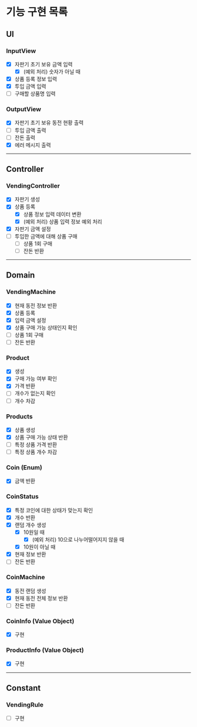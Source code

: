 # 기능 구현 목록

## UI
### InputView
- [x] 자판기 초기 보유 금액 입력
  - [x] (예외 처리) 숫자가 아닐 때
- [x] 상품 등록 정보 입력
- [x] 투입 금액 입력
- [ ] 구매할 상품명 입력

### OutputView
- [x] 자판기 초기 보유 동전 현황 출력
- [ ] 투입 금액 출력
- [ ] 잔돈 출력
- [x] 에러 메시지 출력
---

## Controller
### VendingController
- [x] 자판기 생성
- [x] 상품 등록
  - [x] 상품 정보 입력 데이터 변환
  - [x] (예외 처리) 상품 입력 정보 예외 처리
- [x] 자판기 금액 설정
- [ ] 투입한 금액에 대해 상품 구매
  - [ ] 상품 1회 구매
  - [ ] 잔돈 반환
---

## Domain
### VendingMachine
- [x] 현재 동전 정보 반환
- [x] 상품 등록
- [x] 입력 금액 설정
- [x] 상품 구매 가능 상태인지 확인
- [ ] 상품 1회 구매
- [ ] 잔돈 반환

### Product
- [x] 생성
- [x] 구매 가능 여부 확인
- [x] 가격 반환
- [ ] 개수가 없는지 확인
- [ ] 개수 차감

### Products
- [x] 상품 생성
- [x] 상품 구매 가능 상태 반환
- [ ] 특정 상품 가격 반환
- [ ] 특정 상품 개수 차감

### Coin (Enum)
- [x] 금액 반환

### CoinStatus
- [x] 특정 코인에 대한 상태가 맞는지 확인
- [x] 개수 반환
- [x] 랜덤 개수 생성
  - [x] 10원일 때
    - [x] (예외 처리) 10으로 나누어떨어지지 않을 때
  - [x] 10원이 아닐 때
- [x] 현재 정보 반환
- [ ] 잔돈 반환

### CoinMachine
- [x] 동전 랜덤 생성
- [x] 현재 동전 전체 정보 반환
- [ ] 잔돈 반환

### CoinInfo (Value Object)
- [x] 구현

### ProductInfo (Value Object)
- [x] 구현
---

## Constant
### VendingRule
- [ ] 구현
